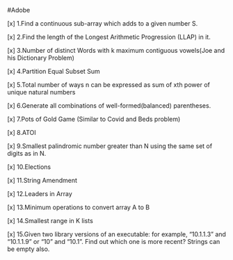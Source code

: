 
#Adobe

[x] 1.Find a continuous sub-array which adds to a given number S.

[x] 2.Find the length of the Longest Arithmetic Progression (LLAP) in it.

[x] 3.Number of distinct Words with k maximum contiguous vowels(Joe and his Dictionary Problem)

[x] 4.Partition Equal Subset Sum

[x] 5.Total number of ways n can be expressed as sum of xth power of unique natural numbers

[x] 6.Generate all combinations of well-formed(balanced) parentheses.

[x] 7.Pots of Gold Game (Similar to Covid and Beds problem)

[x] 8.ATOI 

[x] 9.Smallest palindromic number greater than N using the same set of digits as in N.

[x] 10.Elections

[x] 11.String Amendment

[x] 12.Leaders in Array

[x] 13.Minimum operations to convert array A to B 

[x] 14.Smallest range in K lists 

[x] 15.Given two library versions of an executable: for example, “10.1.1.3” and “10.1.1.9” or “10” and “10.1”. Find out which one is more recent? Strings can be empty also.